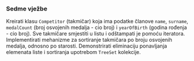 ### Sedme vježbe
Kreirati klasu `Competitor` (takmičar) koja ima podatke članove `name`, `surname`, `medalCount` (broj osvojenih medalja - cio broj) i `yearOfBirth` (godina rođenja - cio broj). Sve takmičare smjestiti u listu i odštampati je pomoću iteratora. Implementirati mehanizme za sortiranje takmičara po broju osvojenih medalja, odnosno po starosti. Demonstrirati eliminaciju ponavljanja elemenata liste i sortiranja upotrebom `TreeSet` kolekcije. 